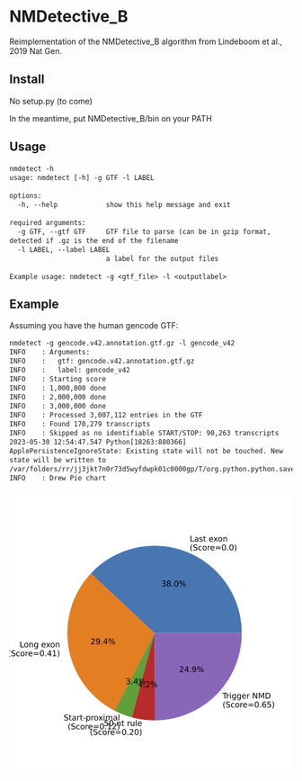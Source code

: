 # NMDetective_B
Reimplementation of the NMDetective_B algorithm from Lindeboom et al., 2019 Nat Gen.

## Install

No setup.py (to come)

In the meantime, put NMDetective_B/bin on your PATH

## Usage
```
nmdetect -h
usage: nmdetect [-h] -g GTF -l LABEL

options:
  -h, --help            show this help message and exit

required arguments:
  -g GTF, --gtf GTF     GTF file to parse (can be in gzip format, detected if .gz is the end of the filename
  -l LABEL, --label LABEL
                        a label for the output files

Example usage: nmdetect -g <gtf_file> -l <outputlabel>
```
## Example

Assuming you have the human gencode GTF:
```
nmdetect -g gencode.v42.annotation.gtf.gz -l gencode_v42
INFO    : Arguments:
INFO    :   gtf: gencode.v42.annotation.gtf.gz
INFO    :   label: gencode_v42
INFO    : Starting score
INFO    : 1,000,000 done
INFO    : 2,000,000 done
INFO    : 3,000,000 done
INFO    : Processed 3,007,112 entries in the GTF
INFO    : Found 170,279 transcripts
INFO    : Skipped as no identifiable START/STOP: 90,263 transcripts
2023-05-30 12:54:47.547 Python[18263:880366] ApplePersistenceIgnoreState: Existing state will not be touched. New state will be written to /var/folders/rr/jj3jkt7n0r73d5wyfdwpk01c0000gp/T/org.python.python.savedState
INFO    : Drew Pie chart
```


![gencode Analysis](https://github.com/oaxiom/NMDetective_B/blob/13f33ad729358afa23ac8b035a4cbee2dd581dbe/images/gencode_v42.pie.png)
